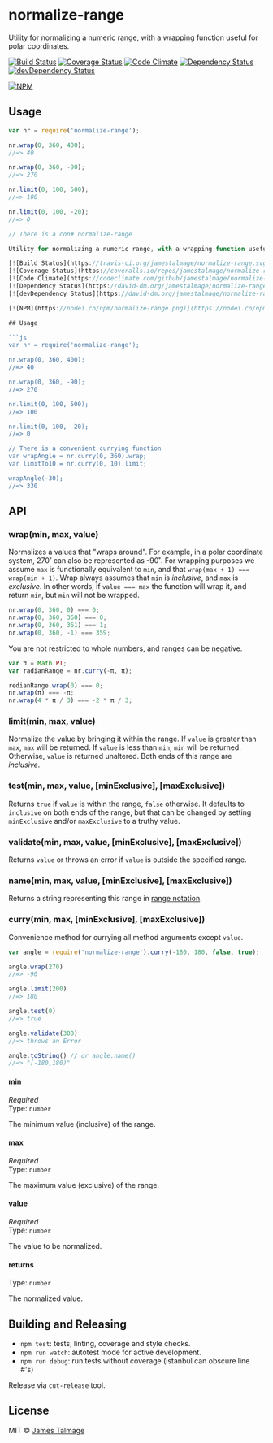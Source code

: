 # normalize-range 

Utility for normalizing a numeric range, with a wrapping function useful for polar coordinates.

[![Build Status](https://travis-ci.org/jamestalmage/normalize-range.svg?branch=master)](https://travis-ci.org/jamestalmage/normalize-range)
[![Coverage Status](https://coveralls.io/repos/jamestalmage/normalize-range/badge.svg?branch=master&service=github)](https://coveralls.io/github/jamestalmage/normalize-range?branch=master)
[![Code Climate](https://codeclimate.com/github/jamestalmage/normalize-range/badges/gpa.svg)](https://codeclimate.com/github/jamestalmage/normalize-range)
[![Dependency Status](https://david-dm.org/jamestalmage/normalize-range.svg)](https://david-dm.org/jamestalmage/normalize-range)
[![devDependency Status](https://david-dm.org/jamestalmage/normalize-range/dev-status.svg)](https://david-dm.org/jamestalmage/normalize-range#info=devDependencies)

[![NPM](https://nodei.co/npm/normalize-range.png)](https://nodei.co/npm/normalize-range/)

## Usage

```js
var nr = require('normalize-range');

nr.wrap(0, 360, 400);
//=> 40

nr.wrap(0, 360, -90);
//=> 270

nr.limit(0, 100, 500);
//=> 100

nr.limit(0, 100, -20);
//=> 0

// There is a con# normalize-range 

Utility for normalizing a numeric range, with a wrapping function useful for polar coordinates.

[![Build Status](https://travis-ci.org/jamestalmage/normalize-range.svg?branch=master)](https://travis-ci.org/jamestalmage/normalize-range)
[![Coverage Status](https://coveralls.io/repos/jamestalmage/normalize-range/badge.svg?branch=master&service=github)](https://coveralls.io/github/jamestalmage/normalize-range?branch=master)
[![Code Climate](https://codeclimate.com/github/jamestalmage/normalize-range/badges/gpa.svg)](https://codeclimate.com/github/jamestalmage/normalize-range)
[![Dependency Status](https://david-dm.org/jamestalmage/normalize-range.svg)](https://david-dm.org/jamestalmage/normalize-range)
[![devDependency Status](https://david-dm.org/jamestalmage/normalize-range/dev-status.svg)](https://david-dm.org/jamestalmage/normalize-range#info=devDependencies)

[![NPM](https://nodei.co/npm/normalize-range.png)](https://nodei.co/npm/normalize-range/)

## Usage

```js
var nr = require('normalize-range');

nr.wrap(0, 360, 400);
//=> 40

nr.wrap(0, 360, -90);
//=> 270

nr.limit(0, 100, 500);
//=> 100

nr.limit(0, 100, -20);
//=> 0

// There is a convenient currying function
var wrapAngle = nr.curry(0, 360).wrap;
var limitTo10 = nr.curry(0, 10).limit;

wrapAngle(-30);
//=> 330
```
## API

### wrap(min, max, value)

Normalizes a values that "wraps around". For example, in a polar coordinate system, 270˚ can also be
represented as -90˚. 
For wrapping purposes we assume `max` is functionally equivalent to `min`, and that `wrap(max + 1) === wrap(min + 1)`.
Wrap always assumes that `min` is *inclusive*, and `max` is *exclusive*.
In other words, if `value === max` the function will wrap it, and return `min`, but `min` will not be wrapped.

```js
nr.wrap(0, 360, 0) === 0;
nr.wrap(0, 360, 360) === 0;
nr.wrap(0, 360, 361) === 1;
nr.wrap(0, 360, -1) === 359;
```

You are not restricted to whole numbers, and ranges can be negative.

```js
var π = Math.PI;
var radianRange = nr.curry(-π, π);

redianRange.wrap(0) === 0;
nr.wrap(π) === -π;
nr.wrap(4 * π / 3) === -2 * π / 3;
```

### limit(min, max, value)

Normalize the value by bringing it within the range.
If `value` is greater than `max`, `max` will be returned.
If `value` is less than `min`, `min` will be returned.
Otherwise, `value` is returned unaltered.
Both ends of this range are *inclusive*.

### test(min, max, value, [minExclusive], [maxExclusive])

Returns `true` if `value` is within the range, `false` otherwise.
It defaults to `inclusive` on both ends of the range, but that can be
changed by setting `minExclusive` and/or `maxExclusive` to a truthy value.

### validate(min, max, value, [minExclusive], [maxExclusive])

Returns `value` or throws an error if `value` is outside the specified range.

### name(min, max, value, [minExclusive], [maxExclusive])

Returns a string representing this range in 
[range notation](https://en.wikipedia.org/wiki/Interval_(mathematics)#Classification_of_intervals).

### curry(min, max, [minExclusive], [maxExclusive])

Convenience method for currying all method arguments except `value`.

```js
var angle = require('normalize-range').curry(-180, 180, false, true);

angle.wrap(270)
//=> -90

angle.limit(200)
//=> 180

angle.test(0)
//=> true

angle.validate(300)
//=> throws an Error

angle.toString() // or angle.name()
//=> "[-180,180)"
```

#### min

*Required*  
Type: `number`

The minimum value (inclusive) of the range.

#### max

*Required*  
Type: `number`

The maximum value (exclusive) of the range.

#### value

*Required*  
Type: `number`

The value to be normalized.

#### returns

Type: `number`

The normalized value.

## Building and Releasing

- `npm test`: tests, linting, coverage and style checks.
- `npm run watch`: autotest mode for active development.
- `npm run debug`: run tests without coverage (istanbul can obscure line #'s) 

Release via `cut-release` tool.

## License

MIT © [James Talmage](http://github.com/jamestalmage)
